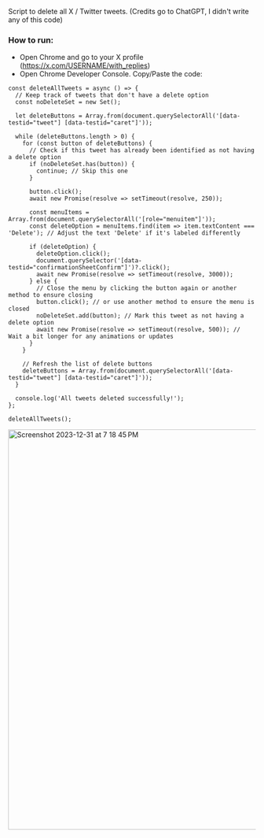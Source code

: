 Script to delete all X / Twitter tweets. (Credits go to ChatGPT, I didn't write any of this code)

### How to run:
- Open Chrome and go to your X profile (https://x.com/USERNAME/with_replies)
- Open Chrome Developer Console. Copy/Paste the code:

```
const deleteAllTweets = async () => {
  // Keep track of tweets that don't have a delete option
  const noDeleteSet = new Set();

  let deleteButtons = Array.from(document.querySelectorAll('[data-testid="tweet"] [data-testid="caret"]'));

  while (deleteButtons.length > 0) {
    for (const button of deleteButtons) {
      // Check if this tweet has already been identified as not having a delete option
      if (noDeleteSet.has(button)) {
        continue; // Skip this one
      }

      button.click();
      await new Promise(resolve => setTimeout(resolve, 250));

      const menuItems = Array.from(document.querySelectorAll('[role="menuitem"]'));
      const deleteOption = menuItems.find(item => item.textContent === 'Delete'); // Adjust the text 'Delete' if it's labeled differently

      if (deleteOption) {
        deleteOption.click();
        document.querySelector('[data-testid="confirmationSheetConfirm"]')?.click();
        await new Promise(resolve => setTimeout(resolve, 3000));
      } else {
        // Close the menu by clicking the button again or another method to ensure closing
        button.click(); // or use another method to ensure the menu is closed
        noDeleteSet.add(button); // Mark this tweet as not having a delete option
        await new Promise(resolve => setTimeout(resolve, 500)); // Wait a bit longer for any animations or updates
      }
    }

    // Refresh the list of delete buttons
    deleteButtons = Array.from(document.querySelectorAll('[data-testid="tweet"] [data-testid="caret"]'));
  }

  console.log('All tweets deleted successfully!');
};

deleteAllTweets();
```
<img width="813" alt="Screenshot 2023-12-31 at 7 18 45 PM" src="https://github.com/techleadhd/XDelete/assets/61847557/473165c5-9b7c-4065-98fd-5856fcbfb3a8">
